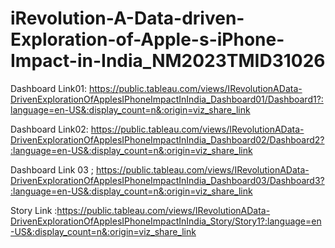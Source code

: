 # iRevolution-A-Data-driven-Exploration-of-Apple-s-iPhone-Impact-in-India_NM2023TMID31026

Dashboard Link01: https://public.tableau.com/views/IRevolutionAData-DrivenExplorationOfApplesIPhoneImpactInIndia_Dashboard01/Dashboard1?:language=en-US&:display_count=n&:origin=viz_share_link

Dashboard Link02: https://public.tableau.com/views/IRevolutionAData-DrivenExplorationOfApplesIPhoneImpactInIndia_Dashboard02/Dashboard2?:language=en-US&:display_count=n&:origin=viz_share_link

Dashboard Link 03 ; https://public.tableau.com/views/IRevolutionAData-DrivenExplorationOfApplesIPhoneImpactInIndia_Dashboard03/Dashboard3?:language=en-US&:display_count=n&:origin=viz_share_link

Story Link :https://public.tableau.com/views/IRevolutionAData-DrivenExplorationOfApplesIPhoneImpactInIndia_Story/Story1?:language=en-US&:display_count=n&:origin=viz_share_link
